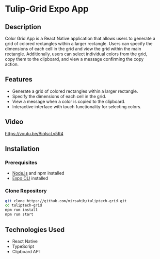 # Tulip-Grid Expo App

## Description

Color Grid App is a React Native application that allows users to generate a grid of colored rectangles within a larger rectangle. Users can specify the dimensions of each cell in the grid and view the grid within the main rectangle. Additionally, users can select individual colors from the grid, copy them to the clipboard, and view a message confirming the copy action.

## Features

-   Generate a grid of colored rectangles within a larger rectangle.
-   Specify the dimensions of each cell in the grid.
-   View a message when a color is copied to the clipboard.
-   Interactive interface with touch functionality for selecting colors.

## Video

https://youtu.be/BiqIscLv5R4

## Installation

### Prerequisites

-   [Node.js](https://nodejs.org/) and npm installed
-   [Expo CLI](https://docs.expo.dev/get-started/installation/) installed

### Clone Repository

```bash
git clone https://github.com/mirsahib/tuliptech-grid.git
cd tuliptech-grid
npm run install
npm run start
```

## Technologies Used

-   React Native
-   TypeScript
-   Clipboard API
